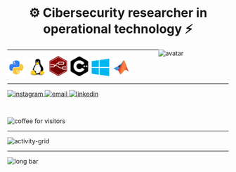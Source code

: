 <h1 align="center">⚙️ Cibersecurity researcher in operational technology ⚡</h1>

<!-- avatar alinhado à direita -->
<img align="right" width="160" src="assets/avatar.png" alt="avatar">

---

<!-- Linha de ícones (use imagens em assets/ ou links públicos) -->
<p>
  <img src="Assets/icons/python_18894.png" width="40" />&nbsp;
  <img src="Assets/icons/linux.png" width="40" />&nbsp;
  <img src="Assets/icons/node-red.png" width="40" />&nbsp;
  <img src="Assets/icons/c++.png" width="40" />&nbsp;
  <img src="Assets/icons/Windows.png" width="40" />&nbsp;
  <img src="Assets/icons/matlab.png" width="40" />&nbsp;
</p>

---

<!-- botões sociais usando shields.io -->
<p>
  <a href="https://instagram.com/ronaldoribeiro__" target="_blank">
    <img alt="instagram" src="https://img.shields.io/badge/INSTAGRAM-Instagram-blue?style=for-the-badge&logo=instagram">
  </a>
  <a href="mailto:ronaldoribeiroxxx@gmail" target="_blank">
    <img alt="email" src="https://img.shields.io/badge/GMAIL-Gmail-blue?style=for-the-badge&logo=gmail">
  </a>
  <a href="https://www.linkedin.com/in/ronaldoribeiro--" target="_blank">
    <img alt="linkedin" src="https://img.shields.io/badge/LINKEDIN-LinkedIn-blue?style=for-the-badge&logo=linkedin">
  </a>
</p>

<br/>

<!-- "coffee for visitors" - você pode usar uma imagem custom -->
<p>
  <img src="assets/coffee_badge.png" width="180" alt="coffee for visitors">
</p>

---

<!-- o grid (SVG) que vamos gerar localmente -->
![activity-grid](assets/grid.svg)

---

<!-- barra verde longa - exemplo -->
<div>
  <img src="assets/green_bar.svg" width="80%" alt="long bar" />
</div>
